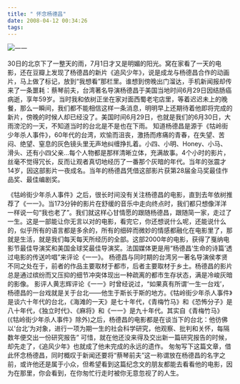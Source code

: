 ```yaml
---
title: " 怀念杨德昌"
date: 2008-04-12 00:34:26
tags:
---
```


![一一](../../../images/2008/04/yiyi.jpg) 

30日的北京下了一整天的雨，7月1日才又是明媚的阳光。窝在家看了一天的电影，还在豆瓣上发现了杨德昌的新片《追风少年》，说是成龙与杨德昌合作的动画片，马上做了标记，放到“我想看”那栏里。谁想到傍晚出门溜达，手机新闻报却传来了一条噩耗：蔡琴前夫，台湾著名导演杨德昌于美国当地时间6月29日因结肠癌病逝，享年59岁。当时我和依树正坐在家对面西蜀老宅店里，等着迟迟未上的晚餐，那么一瞬间，我们都不能相信这样一条消息，明明早上还期待着他即将完成的新片，傍晚的时候人却已经没了。美国时间6月29日，也就是我们的6月30日，大雨滂沱的一天，不知道当时的台北是不是也在下雨。 知道杨德昌是源于《牯岭街少年杀人事件》，60年代的台湾，欢愉而沮丧，激扬而疼痛的青春，在失望、苦闷、绝望、窒息的灰色镜头里无声地纠缠挣扎着。小四、小明、Honey、小马、滑头、还有小四父亲…每个人物都是那样清晰立体，充满故事。4个小时的影片，丝毫不觉得冗长，反而让观者真切地经历了一番那个灰暗的年代。当年的张震才14岁，因这部影片一夜成名。当年的杨德昌凭借这部影片获第28届金马奖最佳作品奖、最佳编剧奖。 

《牯岭街少年杀人事件》之后，很长时间没有关注杨德昌的电影，直到去年依树推荐了《一一》。当173分钟的影片在舒缓的音乐中走向终点时，我们都只想像洋洋一样说一句“我也老了”。我们就这样心甘情愿的跟随杨德昌，跟随简一家，走过了一生。这是一部能让你无言以对的电影，看完它，你还想说什么呢，还能说什么的，似乎所有的语言都是多余的，所有的细碎而微妙的情感都融化在电影里了，那就是生活，就是我们每天每天所经历的全部。这部2000年的电影，获得了戛纳电影节最佳导演奖和美国金球奖最佳导演奖。法国媒体更是用“杨德昌‘生命的诗篇’透过电影的传送吟唱”来评论《一一》。 杨德昌与同时期的台湾另一著名导演侯孝贤不同之处在于，前者的作品主要取材于都市，后者主要取材于乡土。杨德昌的影片总是通过缤纷而又压抑的细节冲突体现出一种疏离的都市生存状态，满是冷峻灰暗的影像。 影评人黄志辉评论《一一》时曾经说过，“如果真有所谓‘一生一台戏’，杨德昌的一台戏就是关于台北——他生于斯长于斯的地方。《牯岭街少年杀人事件》是谈六十年代的台北，《海滩的一天》是七十年代，《青梅竹马》和《恐怖分子》是八十年代，《独立时代》、《麻将》和《一一》是九十年代。其实自《青梅竹马》(《牯岭街少年杀人事件》除外)之后，杨德昌的电影都是在谈当下的台北：他彷佛以‘台北’为对象，进行一项为期一生的社会科学研究，他观察、批判和关怀，每隔数年便交出一份研究报告” 可惜，就在他还没来得及交出新一篇研究报告的时候，却先走了，《追风少年》也就成了他未完成的永远的遗作。 匆匆写下这篇文章，借此怀念杨德昌，同时概叹于新闻还要将“蔡琴前夫”这一称谓放在杨德昌的名字之前，或许他还是属于小众，但希望看到这篇纪念文的朋友都能去看看他的电影，因为在那里，你会看到，在你匆忙行走时被你无意忽视了的人生。